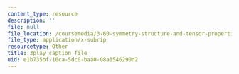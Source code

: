 ```yaml
---
content_type: resource
description: ''
file: null
file_location: /coursemedia/3-60-symmetry-structure-and-tensor-properties-of-materials-fall-2005/e1b735bf10ca5dc0baa008a1546290d2_cUzZ-qu3xws.vtt
file_type: application/x-subrip
resourcetype: Other
title: 3play caption file
uid: e1b735bf-10ca-5dc0-baa0-08a1546290d2
---
```

